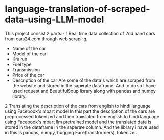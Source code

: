 # language-translation-of-scraped-data-using-LLM-model

This project consist 2 parts:-
1 Real time data collection of 2nd hand cars from cars24.com through web scraping.
 * Name of the car
 * Model of the car
 * Km run
 * Fuel type
 * Transmission
 * Price of the car
 * Description of the car
   Are some of the data's which are scraped from the website and stored in the saperate dataframe,
   And to do so I have used request and BeautifulSoup library along with pandas and numpy library.

2 Translating the description of the cars from english to hindi language using Facebook's mbart model
In this part the description of the cars are preprocessed tokenized and then translated from english to hindi language using Facebook's mbart llm pretrained model and the translated data is stored in the dataframe in the saperate column.
And the library i have used in this is pandas, numpy, hugging Face(transformers), tokenizer.
